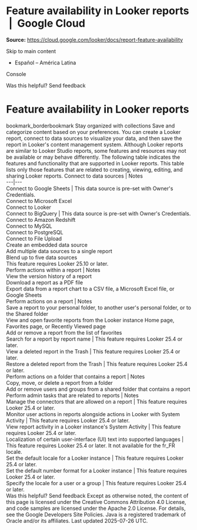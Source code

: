 # Feature availability in Looker reports  |  Google Cloud

**Source:** https://cloud.google.com/looker/docs/report-feature-availability

Skip to main content 
  * Español – América Latina

Console 




Was this helpful?
Send feedback 
#  Feature availability in Looker reports
bookmark_borderbookmark Stay organized with collections  Save and categorize content based on your preferences.
You can create a Looker report, connect to data sources to visualize your data, and then save the report in Looker's content management system.
Although Looker reports are similar to Looker Studio reports, some features and resources may not be available or may behave differently.
The following table indicates the features and functionality that are supported in Looker reports. This table lists only those features that are related to creating, viewing, editing, and sharing Looker reports.
Connect to data sources | Notes  
---|---  
Connect to Google Sheets | This data source is pre-set with Owner's Credentials.  
Connect to Microsoft Excel  
Connect to Looker  
Connect to BigQuery | This data source is pre-set with Owner's Credentials.  
Connect to Amazon Redshift  
Connect to MySQL  
Connect to PostgreSQL  
Connect to File Upload  
Create an embedded data source  
Add multiple data sources to a single report  
Blend up to five data sources  
This feature requires Looker 25.10 or later.  
Perform actions within a report | Notes  
View the version history of a report  
Download a report as a PDF file  
Export data from a report chart to a CSV file, a Microsoft Excel file, or Google Sheets  
Perform actions on a report | Notes  
Save a report to your personal folder, to another user's personal folder, or to the Shared folder  
View and open favorite reports from the Looker instance Home page, Favorites page, or Recently Viewed page  
Add or remove a report from the list of favorites  
Search for a report by report name | This feature requires Looker 25.4 or later.  
View a deleted report in the Trash | This feature requires Looker 25.4 or later.  
Restore a deleted report from the Trash | This feature requires Looker 25.4 or later.  
Perform actions on a folder that contains a report | Notes  
Copy, move, or delete a report from a folder  
Add or remove users and groups from a shared folder that contains a report  
Perform admin tasks that are related to reports | Notes  
Manage the connectors that are allowed on a report | This feature requires Looker 25.4 or later.  
Monitor user actions in reports alongside actions in Looker with System Activity | This feature requires Looker 25.4 or later.  
View report activity in a Looker instance's System Activity | This feature requires Looker 25.4 or later.  
Localization of certain user-interface (UI) text into supported languages | This feature requires Looker 25.4 or later. It not available for the fr_FR locale.  
Set the default locale for a Looker instance | This feature requires Looker 25.4 or later.  
Set the default number format for a Looker instance | This feature requires Looker 25.4 or later.  
Specify the locale for a user or a group | This feature requires Looker 25.4 or later.  
Was this helpful?
Send feedback 
Except as otherwise noted, the content of this page is licensed under the Creative Commons Attribution 4.0 License, and code samples are licensed under the Apache 2.0 License. For details, see the Google Developers Site Policies. Java is a registered trademark of Oracle and/or its affiliates.
Last updated 2025-07-26 UTC.



